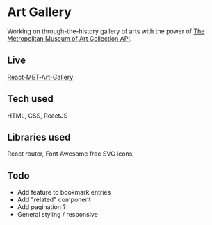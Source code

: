 # Art Gallery

Working on through-the-history gallery of arts with the power of [The Metropolitan Museum of Art Collection API](https://metmuseum.github.io/).

## Live

[React-MET-Art-Gallery](https://react-met-art-gallery.netlify.app/)

## Tech used

HTML, CSS, ReactJS

## Libraries used

React router, Font Awesome free SVG icons,

## Todo

- Add feature to bookmark entries
- Add "related" component
- Add pagination ?
- General styling / responsive
